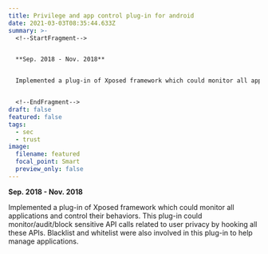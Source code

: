 ```yaml
---
title: Privilege and app control plug-in for android
date: 2021-03-03T08:35:44.633Z
summary: >-
  <!--StartFragment-->


  **Sep. 2018 - Nov. 2018**


  Implemented a plug-in of Xposed framework which could monitor all applications and control their behaviors. This plug-in could monitor/audit/block sensitive API calls related to user privacy by hooking all these APIs. Blacklist and whitelist were also involved in this plug-in to help manage applications.


  <!--EndFragment-->
draft: false
featured: false
tags:
  - sec
  - trust
image:
  filename: featured
  focal_point: Smart
  preview_only: false
---
```

  **Sep. 2018 - Nov. 2018**

  Implemented a plug-in of Xposed framework which could monitor all applications and control their behaviors. This plug-in could monitor/audit/block sensitive API calls related to user privacy by hooking all these APIs. Blacklist and whitelist were also involved in this plug-in to help manage applications.
